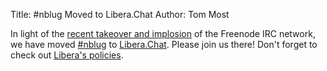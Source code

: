 Title: #nblug Moved to Libera.Chat
Author: Tom Most

In light of the [recent takeover and implosion](https://lwn.net/Articles/857140/) of the Freenode IRC network,
we have moved [#nblug](/nblug-irc/) to [Libera.Chat](https://libera.chat/).
Please join us there!
Don't forget to check out [Libera's policies](https://libera.chat/policies).

